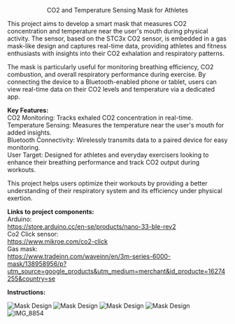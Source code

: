 <p align="center">
CO2 and Temperature Sensing Mask for Athletes
</p>

This project aims to develop a smart mask that measures CO2 concentration and temperature near the user's mouth during physical activity. The sensor, based on the STC3x CO2 sensor, is embedded in a gas mask-like design and captures real-time data, providing athletes and fitness enthusiasts with insights into their CO2 exhalation and respiratory patterns.

The mask is particularly useful for monitoring breathing efficiency, CO2 combustion, and overall respiratory performance during exercise. By connecting the device to a Bluetooth-enabled phone or tablet, users can view real-time data on their CO2 levels and temperature via a dedicated app.

**Key Features:** <br />
CO2 Monitoring: Tracks exhaled CO2 concentration in real-time. <br />
Temperature Sensing: Measures the temperature near the user's mouth for added insights. <br />
Bluetooth Connectivity: Wirelessly transmits data to a paired device for easy monitoring. <br />
User Target: Designed for athletes and everyday exercisers looking to enhance their breathing performance and track CO2 output during workouts. <br />

This project helps users optimize their workouts by providing a better understanding of their respiratory system and its efficiency under physical exertion.

**Links to project components:** <br />
Arduino: <br />
https://store.arduino.cc/en-se/products/nano-33-ble-rev2 <br />
Co2 Click sensor: <br /> 
https://www.mikroe.com/co2-click <br />
Gas mask: <br />
https://www.tradeinn.com/waveinn/en/3m-series-6000-mask/138958956/p?utm_source=google_products&utm_medium=merchant&id_producte=16274255&country=se <br />

**Instructions:** <br />

![Mask Design](IMG_8279.jpeg)
![Mask Design](IMG_8280.jpeg)
![Mask Design](IMG_8281.jpeg)
![Mask Design](IMG_8283.jpeg)
![IMG_8854](https://github.com/user-attachments/assets/018e19a2-566c-45b7-bed4-3dd9d968c381)


